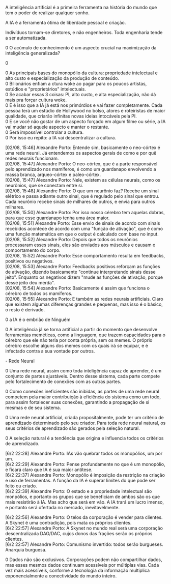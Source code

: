 A inteligência artificial é a primeira ferramenta na história do mundo que tem o poder de realizar qualquer sonho.

A IA é a ferramenta ótima de liberdade pessoal e criação.

Indivíduos tornam-se diretores, e não engenheiros. Toda engenharia tende a ser automatizada.

0 O acúmulo de conhecimento é um aspecto crucial na maximização da inteligência generalizada?

0

0 As principais bases do monopólio da cultura: propriedade intelectual e alto custo e especialização da produção de conteúdo.  
0 Bilionários enfiam a ctura woke ao pagar para os poucos artistas, estúdios e "proprietários" intelectuais.  
0 Se acabar essas 3 coisas: PI, alto custo, e alta especialização, não dá mais pra forçar cultura woke.  
0 E é isso que a IA já está nos primórdios e vai fazer completamente. Cada pessoa terá um estúdio de Hollywood no bolso, atores e roteiristas de maior qualidade, que criarão infinitas novas ideias intocáveis pela PI.  
0 E se você não gostar de um aspecto forçado em algum filme ou série, a IA vai mudar só aquele aspecto e manter o restante.  
0 Será impossível controlar a cultura.  
0 Por isso eu repito: a IA vai descentralizar a cultura.

\[02/08, 15:46\] Alexandre Porto: Entende sim, basicamente o neo-córtex é uma rede neural. Já entendemos os aspectos gerais de como e por quê redes neurais funcionam.  
\[02/08, 15:47\] Alexandre Porto: O neo-córtex, que é a parte responsável pelo aprendizado nos mamíferos, é como um guardanapo envolvendo a massa branca, arqueo-córtex e paleo-córtex.  
\[02/08, 15:47\] Alexandre Porto: Nele, existem as células neurais, como os neurônios, que se conectam entre si.  
\[02/08, 15:48\] Alexandre Porto: O que um neurônio faz? Recebe um sinal elétrico e passa adiante outro sinal, que é regulado pelo sinal que entrou. Cada neurônio recebe sinais de milhares de outros, e envia para outros milhares.  
\[02/08, 15:50\] Alexandre Porto: Por isso nosso cérebro tem aquelas dobras, para que esse guardanapo tenha uma área maior.  
\[02/08, 15:51\] Alexandre Porto: Esse envio de sinais de acordo com sinais recebidos acontece de acordo com uma "função de ativação", que é como uma função matemática em que o output é calculado com base no input.  
\[02/08, 15:52\] Alexandre Porto: Depois que todos os neurônios processaram esses sinais, eles são enviados aos músculos e causam o comportamento do corpo.  
\[02/08, 15:52\] Alexandre Porto: Esse comportamento resulta em feedbacks, positivos ou negativos.  
\[02/08, 15:53\] Alexandre Porto: Feedbacks positivos reforçam as funções de ativação, dizendo basicamente "continue interpretando sinais desse jeito". Enquanto os negativos dizem "mude as funções de ativação, porque desse jeito deu merda".  
\[02/08, 15:54\] Alexandre Porto: Basicamente é assim que funciona o cérebro de todos os mamíferos.  
\[02/08, 15:55\] Alexandre Porto: E também as redes neurais artificiais. Claro que existem algumas diferenças grandes e pequenas, mas isso é o básico, o resto é derivado.

0 a IA é o embrião de Ninguém

0 A inteligência já se torna artificial a partir do momento que desenvolve ferramentas meméticas, como a linguagem, que trazem capacidades para o cérebro que ele não teria por conta própria, sem os memes. O próprio cérebro escolhe alguns dos memes com os quais irá se equipar, e é infectado contra a sua vontade por outros.

\- Rede Neural

0 Uma rede neural, assim como toda inteligência capaz de aprender, é um conjunto de partes ajustáveis. Dentro desse sistema, cada parte compete pelo fortalecimento de conexões com as outras partes.

0 Como conexões ineficientes são inibidas, as partes de uma rede neural competem pela maior contribuição à eficiência do sistema como um todo, para assim fortalecer suas conexões, garantindo a propagação de si mesmas e de seu sistema.

0 Uma rede neural artificial, criada propositalmente, pode ter um critério de aprendizado determinado pelo seu criador. Para toda rede neural natural, os seus critérios de aprendizado são gerados pela seleção natural.

0 A seleção natural é a tendência que origina e influencia todos os critérios de aprendizado.

\[6/2 22:28\] Alexandre Porto: IAs vão quebrar todos os monopólios, um por um.  
\[6/2 22:29\] Alexandre Porto: Pense profundamente no que é um monopólio, e ficará claro que IA é sua maior antítese.  
\[6/2 22:37\] Alexandre Porto: Monopólio é imposição da restrição na criação e uso de ferramentas. A função da IA é superar limites do que pode ser feito ou criado.  
\[6/2 22:39\] Alexandre Porto: O estado e a propriedade intelectual são monpólios, e portanto os grupos que se beneficiam de ambos são os que mais resistirão à IA. Mas acho que será em vão. A IA trará um lucro imenso, e portanto será ofertada no mercado, inevitavelmente.

\[6/2 22:56\] Alexandre Porto: O telos da corporação é vender para clientes. A Skynet é uma contradição, pois mata os próprios clientes.  
\[6/2 22:57\] Alexandre Porto: A Skynet no mundo real será uma corporação descentralizada DAO/DAC, cujos donos das frações serão os próprios clientes.  
\[6/2 22:57\] Alexandre Porto: Comunismo invertido: todos serão burgueses. Anarquia burguesa.

0 Dados não são exclusivos. Corporações podem não compartilhar dados, mas esses mesmos dados continuam acessíveis por múltiplas vias. Cada vez mais acessíveis, conforme a tecnologia da informação multiplica exponencialmente a conectividade do mundo inteiro.